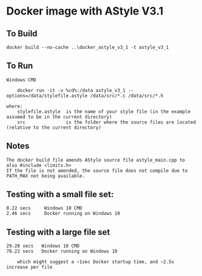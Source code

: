 # Docker image with AStyle V3.1

## To Build

	docker build --no-cache ..\docker_astyle_v3_1 -t astyle_v3_1


## To Run

	Windows CMD
  
		docker run -it -v %cd%:/data astyle_v3_1 --options=/data/stylefile.astyle /data/src/*.c /data/src/*.h

	where:
		stylefile.astyle  is the name of your style file (in the example assumed to be in the current directory)
		src               is the folder where the source files are located (relative to the current directory)

## Notes
	The docker build file amends AStyle source file astyle_main.cpp to also #include <limits.h>
	If the file is not amended, the source file does not compile due to PATH_MAX not being available.
	
## Testing with a small file set:

	0.22 secs     Windows 10 CMD
	2.46 secs     Docker running on Windows 10
	
## Testing with a large file set

	29.28 secs   Windows 10 CMD
	78.22 secs   Docker running on Windows 10
	
        which might suggest a ~1sec Docker startup time, and ~2.5x increase per file
